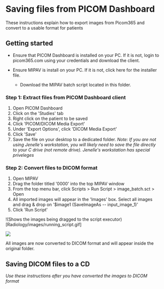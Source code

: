 # Saving files from PICOM Dashboard

These instructions explain how to export images from Picom365 and convert to a usable format for patients

## Getting started

- Ensure that PICOM Dashboard is installed on your PC. If it is not, login to picom365.com using your credentials and download the client.

- Ensure MIPAV is install on your PC. If it is not, click here for the installer file.
  - Download the MIPAV batch script located in this folder.

### Step 1: Extract files from PICOM Dashboard client

1. Open PICOM Dashboard
2. Click on the 'Studies' tab
3. Right click on the patient to be saved
4. Click 'PICOM/DICOM Media Export'
5. Under 'Export Options', click 'DICOM Media Export'
6. Click 'Save'
7. Save the file on your desktop to a dedicated folder. *Note: If you are not using Jenelle's workstation, you will likely need to save the file directly to your C drive (not remote drive). Jenelle's workstation has special priveleges*

### Step 2: Convert files to DICOM format

1. Open MIPAV
2. Drag the folder titled '0000' into the top MIPAV window
3. From the top menu bar, click Scripts > Run Script > image_batch.sct > Open
4. All imported images will appear in the 'Images' box. Select all images and drag & drop on '$image1 (SaveImageAs -- input_image_1)'
5. Click 'Run Script'

!(Shows the images being dragged to the script executor)[Radiology/images/running_script.gif]

<img src="/images/running_script.gif" />

All images are now converted to DICOM format and will appear inside the original folder.

## Saving DICOM files to a CD

*Use these instructions after you have converted the images to DICOM format*
